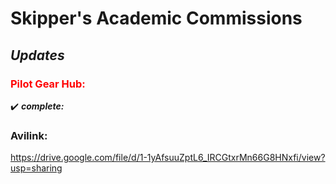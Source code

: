 # Skipper's Academic Commissions

## *Updates*

### <font color="red">Pilot Gear Hub:</font>

:heavy_check_mark: __*complete:*__

### Avilink:

<a>https://drive.google.com/file/d/1-1yAfsuuZptL6_IRCGtxrMn66G8HNxfi/view?usp=sharing</a>
